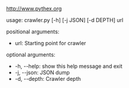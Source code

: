 http://www.pythex.org

usage: crawler.py [-h] [-j JSON] [-d DEPTH] url

positional arguments:
- url: Starting point for crawler

optional arguments:
* -h, --help: show this help message and exit
* -j, --json: JSON dump
* -d, --depth: Crawler depth
